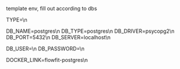 template env, fill out according to dbs

TYPE=\n

DB_NAME=postgres\n
DB_TYPE=postgres\n
DB_DRIVER=psycopg2\n
DB_PORT=5432\n
DB_SERVER=localhost\n

DB_USER=\n
DB_PASSWORD=\n

DOCKER_LINK=flowfit-postgres\n
